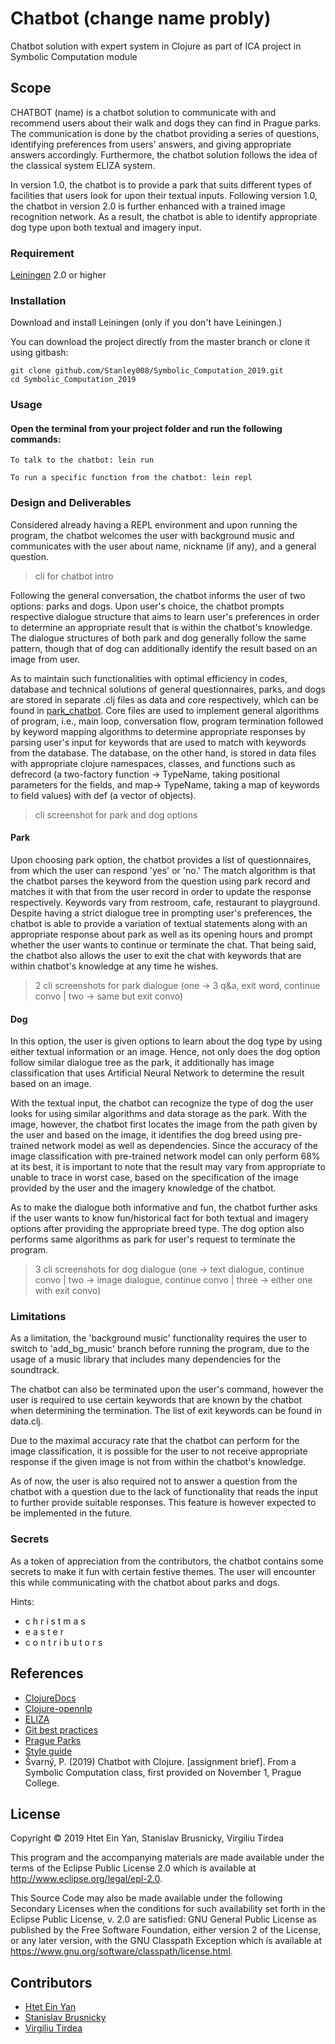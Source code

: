 # Chatbot (change name probly)

Chatbot solution with expert system in Clojure as part of ICA project in Symbolic Computation module

## Scope

CHATBOT (name) is a chatbot solution to communicate with and recommend users about their walk and dogs they can find in Prague parks. The communication is done by the chatbot providing a series of questions, identifying preferences from users' answers, and giving appropriate answers accordingly. Furthermore, the chatbot solution follows the idea of the classical system ELIZA system.

In version 1.0, the chatbot is to provide a park that suits different types of facilities that users look for upon their textual inputs. Following version 1.0, the chatbot in version 2.0 is further enhanced with a trained image recognition network. As a result, the chatbot is able to identify appropriate dog type upon both textual and imagery input.

### Requirement

[Leiningen](https://leiningen.org/) 2.0 or higher

### Installation

Download and install Leiningen (only if you don't have Leiningen.)

You can download the project directly from the master branch or clone it using gitbash:
```
git clone github.com/Stanley008/Symbolic_Computation_2019.git
cd Symbolic_Computation_2019
```

### Usage

#### Open the terminal from your project folder and run the following commands:

```
To talk to the chatbot: lein run

To run a specific function from the chatbot: lein repl
```

### Design and Deliverables

Considered already having a REPL environment and upon running the program, the chatbot welcomes the user with background music and communicates with the user about name, nickname (if any), and a general question.

> cli for chatbot intro

Following the general conversation, the chatbot informs the user of two options: parks and dogs. Upon user's choice, the chatbot prompts respective dialogue structure that aims to learn user's preferences in order to determine an appropriate result that is within the chatbot's knowledge. The dialogue structures of both park and dog generally follow the same pattern, though that of dog can additionally identify the result based on an image from user. 

As to maintain such functionalities with optimal efficiency in codes, database and technical solutions of general questionnaires, parks, and dogs are stored in separate .clj files as data and core respectively, which can be found in [park_chatbot](link). Core files are used to implement general algorithms of program, i.e., main loop, conversation flow, program termination followed by keyword mapping algorithms to determine appropriate responses by parsing user's input for keywords that are used to match with keywords from the database. The database, on the other hand, is stored in data files with appropriate clojure namespaces, classes, and functions such as defrecord (a two-factory function -> TypeName, taking positional parameters for the fields, and map-> TypeName, taking a map of keywords to field values) with def (a vector of objects).

> cli screenshot for park and dog options

#### Park 

Upon choosing park option, the chatbot provides a list of questionnaires, from which the user can respond 'yes' or 'no.' The match algorithm is that the chatbot parses the keyword from the question using park record and matches it with that from the user record in order to update the response respectively. Keywords vary from restroom, cafe, restaurant to playground. Despite having a strict dialogue tree in prompting user's preferences, the chatbot is able to provide a variation of textual statements along with an appropriate response about park as well as its opening hours and prompt whether the user wants to continue or terminate the chat. That being said, the chatbot also allows the user to exit the chat with keywords that are within chatbot's knowledge at any time he wishes. 

> 2 cli screenshots for park dialogue (one -> 3 q&a, exit word, continue convo | two -> same but exit convo)

#### Dog 

In this option, the user is given options to learn about the dog type by using either textual information or an image. Hence, not only does the dog option follow similar dialogue tree as the park, it additionally has image classification that uses Artificial Neural Network to determine the result based on an image. 

With the textual input, the chatbot can recognize the type of dog the user looks for using similar algorithms and data storage as the park. With the image, however, the chatbot first locates the image from the path given by the user and based on the image, it identifies the dog breed using pre-trained network model as well as dependencies. Since the accuracy of the image classification with pre-trained network model can only perform 68% at its best, it is important to note that the result may vary from appropriate to unable to trace in worst case, based on the specification of the image provided by the user and the imagery knowledge of the chatbot.

As to make the dialogue both informative and fun, the chatbot further asks if the user wants to know fun/historical fact for both textual and imagery options after providing the appropriate breed type. The dog option also performs same algorithms as park for user's request to terminate the program. 

> 3 cli screenshots for dog dialogue (one -> text dialogue, continue convo | two -> image dialogue, continue convo | three -> either one with exit convo)

### Limitations

As a limitation, the 'background music' functionality requires the user to switch to 'add_bg_music' branch before running the program, due to the usage of a music library that includes many dependencies for the soundtrack. 

The chatbot can also be terminated upon the user's command, however the user is required to use certain keywords that are known by the chatbot when determining the termination. The list of exit keywords can be found in data.clj. 

Due to the maximal accuracy rate that the chatbot can perform for the image classification, it is possible for the user to not receive appropriate response if the given image is not from within the chatbot's knowledge. 

As of now, the user is also required not to answer a question from the chatbot with a question due to the lack of functionality that reads the input to further provide suitable responses. This feature is however expected to be implemented in the future. 

### Secrets

As a token of appreciation from the contributors, the chatbot contains some secrets to make it fun with certain festive themes. The user will encounter this while communicating with the chatbot about parks and dogs. 

Hints: 
- c h r i s t m a s
- e a s t e r 
- c o n t r i b u t o r s

## References

- [ClojureDocs](https://clojuredocs.org/)
- [Clojure-opennlp](https://github.com/dakrone/clojure-opennlp)
- [ELIZA](https://en.wikipedia.org/wiki/ELIZA)
- [Git best practices](https://dev.to/bholmesdev/git-github-best-practices-for-teamsopinionated-28h7)
- [Prague Parks](http://www.praha.eu/jnp/cz/co_delat_v_praze/parky/index.html)
- [Style guide](https://guide.clojure.style/)
- Švarný, P. (2019) Chatbot with Clojure. [assignment brief]. From a Symbolic Computation class, first provided on November 1, Prague College.

## License

Copyright © 2019 Htet Ein Yan, Stanislav Brusnicky, Virgiliu Tirdea

This program and the accompanying materials are made available under the
terms of the Eclipse Public License 2.0 which is available at
http://www.eclipse.org/legal/epl-2.0.

This Source Code may also be made available under the following Secondary Licenses when the conditions for such availability set forth in the Eclipse Public License, v. 2.0 are satisfied: GNU General Public License as published by the Free Software Foundation, either version 2 of the License, or any later version, with the GNU Classpath Exception which is available at https://www.gnu.org/software/classpath/license.html.

## Contributors

- [Htet Ein Yan](https://github.com/einyan03)
- [Stanislav Brusnicky](https://github.com/Stanley008)
- [Virgiliu Tirdea](https://github.com/Tocrak) 
